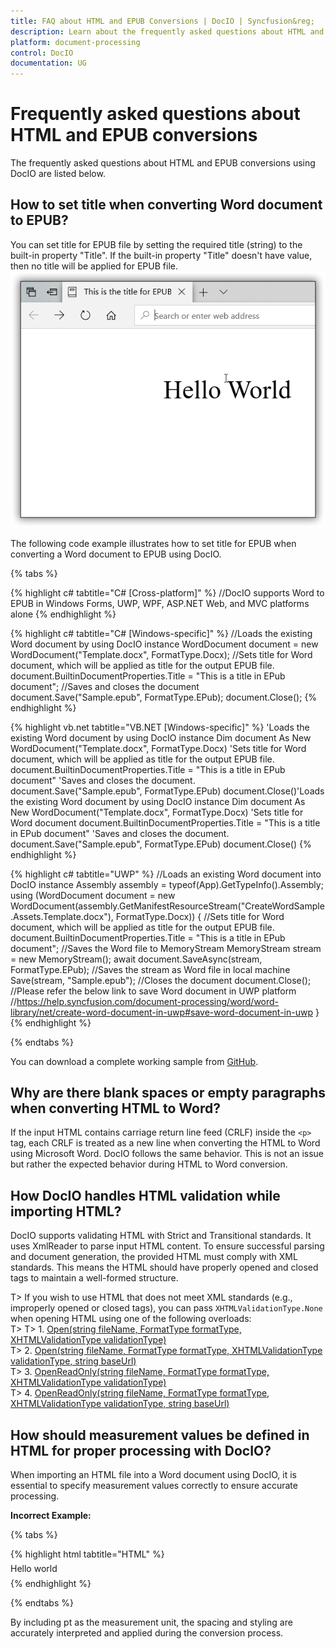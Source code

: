 ```yaml
---
title: FAQ about HTML and EPUB Conversions | DocIO | Syncfusion&reg;
description: Learn about the frequently asked questions about HTML and EPUB conversions in the .NET Word (DocIO) library.
platform: document-processing
control: DocIO
documentation: UG
---
```

# Frequently asked questions about HTML and EPUB conversions 

The frequently asked questions about HTML and EPUB conversions using DocIO are listed below.

## How to set title when converting Word document to EPUB?

You can set title for EPUB file by setting the required title (string) to the built-in property "Title". If the built-in property "Title" doesn't have value, then no title will be applied for EPUB file.
![Create Title for EPUB file](../FAQ_images/Title_EPUB_img.png)

The following code example illustrates how to set title for EPUB when converting a Word document to EPUB using DocIO.

{% tabs %}

{% highlight c# tabtitle="C# [Cross-platform]" %}
//DocIO supports Word to EPUB in Windows Forms, UWP, WPF, ASP.NET Web, and MVC platforms alone
{% endhighlight %}

{% highlight c# tabtitle="C# [Windows-specific]" %}
//Loads the existing Word document by using DocIO instance
WordDocument document = new WordDocument("Template.docx", FormatType.Docx);
//Sets title for Word document, which will be applied as title for the output EPUB file.
document.BuiltinDocumentProperties.Title = "This is a title in EPub document";
//Saves and closes the document
document.Save("Sample.epub", FormatType.EPub);
document.Close();
{% endhighlight %}

{% highlight vb.net tabtitle="VB.NET [Windows-specific]" %}
'Loads the existing Word document by using DocIO instance
Dim document As New WordDocument("Template.docx", FormatType.Docx)
'Sets title for Word document, which will be applied as title for the output EPUB file.
document.BuiltinDocumentProperties.Title = "This is a title in EPub document"
'Saves and closes the document.
document.Save("Sample.epub", FormatType.EPub)
document.Close()'Loads the existing Word document by using DocIO instance
Dim document As New WordDocument("Template.docx", FormatType.Docx)
'Sets title for Word document
document.BuiltinDocumentProperties.Title = "This is a title in EPub document"
'Saves and closes the document.
document.Save("Sample.epub", FormatType.EPub)
document.Close()
{% endhighlight %}

{% highlight c# tabtitle="UWP" %}
//Loads an existing Word document into DocIO instance
Assembly assembly = typeof(App).GetTypeInfo().Assembly;
using (WordDocument document = new WordDocument(assembly.GetManifestResourceStream("CreateWordSample.Assets.Template.docx"), FormatType.Docx))
{
    //Sets title for Word document, which will be applied as title for the output EPUB file.
    document.BuiltinDocumentProperties.Title = "This is a title in EPub document";
    //Saves the Word file to MemoryStream
    MemoryStream stream = new MemoryStream();
    await document.SaveAsync(stream, FormatType.EPub);
    //Saves the stream as Word file in local machine
    Save(stream, "Sample.epub");
    //Closes the document
    document.Close();
    //Please refer the below link to save Word document in UWP platform
    //https://help.syncfusion.com/document-processing/word/word-library/net/create-word-document-in-uwp#save-word-document-in-uwp
}
{% endhighlight %}

{% endtabs %}

You can download a complete working sample from [GitHub](https://github.com/SyncfusionExamples/DocIO-Examples/tree/main/Word-to-EPUB-conversion/Set-title-for-EPUB).

## Why are there blank spaces or empty paragraphs when converting HTML to Word?

If the input HTML contains carriage return line feed (CRLF) inside the `<p>` tag, each CRLF is treated as a new line when converting the HTML to Word using Microsoft Word. DocIO follows the same behavior. This is not an issue but rather the expected behavior during HTML to Word conversion.

## How DocIO handles HTML validation while importing HTML?

DocIO supports validating HTML with Strict and Transitional standards. It uses XmlReader to parse input HTML content. To ensure successful parsing and document generation, the provided HTML must comply with XML standards. This means the HTML should have properly opened and closed tags to maintain a well-formed structure.

T> If you wish to use HTML that does not meet XML standards (e.g., improperly opened or closed tags), you can pass `XHTMLValidationType.None` when opening HTML using one of the following overloads:  
T> 
T> 1. [Open(string fileName, FormatType formatType, XHTMLValidationType validationType)](https://help.syncfusion.com/cr/document-processing/Syncfusion.DocIO.DLS.IWordDocument.html#Syncfusion_DocIO_DLS_IWordDocument_Open_System_String_Syncfusion_DocIO_FormatType_Syncfusion_DocIO_DLS_XHTMLValidationType_)  
T> 2. [Open(string fileName, FormatType formatType, XHTMLValidationType validationType, string baseUrl)](https://help.syncfusion.com/cr/document-processing/Syncfusion.DocIO.DLS.IWordDocument.html#Syncfusion_DocIO_DLS_IWordDocument_Open_System_String_Syncfusion_DocIO_FormatType_Syncfusion_DocIO_DLS_XHTMLValidationType_System_String_)  
T> 3. [OpenReadOnly(string fileName, FormatType formatType, XHTMLValidationType validationType)](https://help.syncfusion.com/cr/document-processing/Syncfusion.DocIO.DLS.IWordDocument.html#Syncfusion_DocIO_DLS_IWordDocument_OpenReadOnly_System_String_Syncfusion_DocIO_FormatType_Syncfusion_DocIO_DLS_XHTMLValidationType_)  
T> 4. [OpenReadOnly(string fileName, FormatType formatType, XHTMLValidationType validationType, string baseUrl)](https://help.syncfusion.com/cr/document-processing/Syncfusion.DocIO.DLS.IWordDocument.html#Syncfusion_DocIO_DLS_IWordDocument_OpenReadOnly_System_String_Syncfusion_DocIO_FormatType_Syncfusion_DocIO_DLS_XHTMLValidationType_System_String_)  

## How should measurement values be defined in HTML for proper processing with DocIO?

When importing an HTML file into a Word document using DocIO, it is essential to specify measurement values correctly to ensure accurate processing.

**Incorrect Example:**

{% tabs %}

{% highlight html tabtitle="HTML" %}
<p style="line-height: 1.5;”> Hello world</p>
{% endhighlight %}

{% endtabs %}

In this example, the values lack measurement units (e.g., pt), which can lead to inconsistent formatting in the resulting Word document.

**Correct Example:**

{% tabs %}

{% highlight html tabtitle="HTML" %}
<p style="line-height: 1.5pt;">Hello world</p>
{% endhighlight %}

{% endtabs %}

By including pt as the measurement unit, the spacing and styling are accurately interpreted and applied during the conversion process.